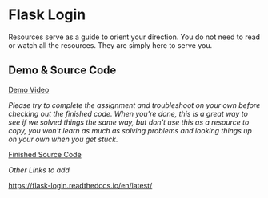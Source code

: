# Flask Login

Resources serve as a guide to orient your direction.
You do not need to read or watch all the resources.
They are simply here to serve you.

## Demo & Source Code

[Demo Video](https://drive.google.com/file/d/1ukrInX_GAQkoNEyhPM9y-Rgo9aUFGoDT/view?usp=sharing)

*Please try to complete the assignment and troubleshoot on your own before checking out the finished code. When you're done, this is a great way to see if we solved things the same way, but don't use this as a resource to copy, you won't learn as much as solving problems and looking things up on your own when you get stuck.*

[Finished Source Code](https://github.com/sidneyarcidiacono/event-app)

*Other Links to add*

https://flask-login.readthedocs.io/en/latest/
